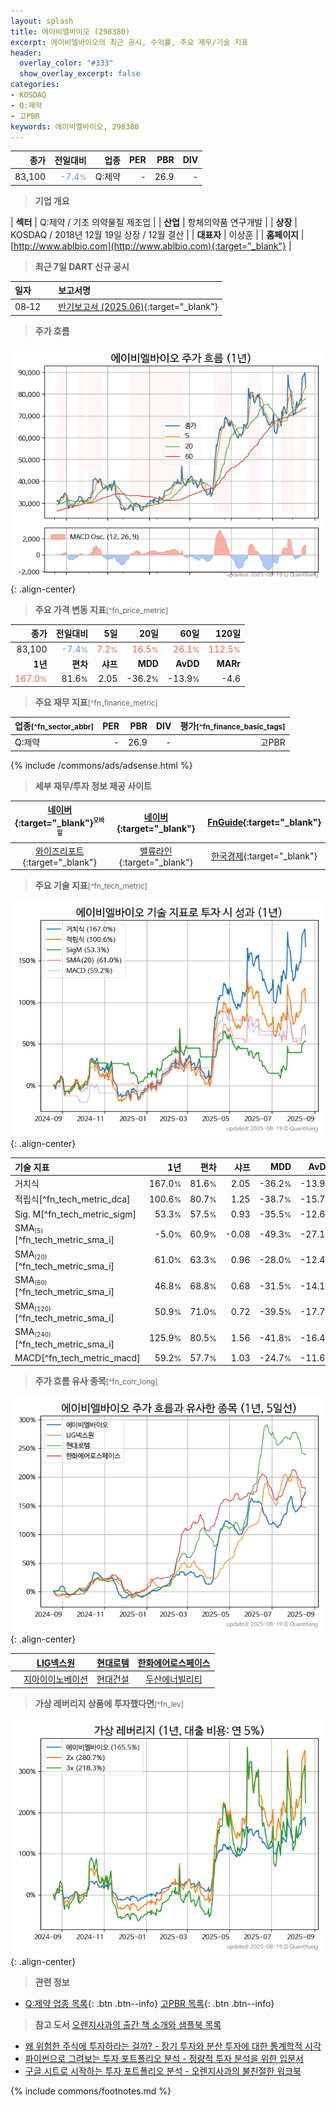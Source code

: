 ```yaml
---
layout: splash
title: 에이비엘바이오 (298380)
excerpt: 에이비엘바이오의 최근 공시, 수익률, 주요 재무/기술 지표
header:
  overlay_color: "#333"
  show_overlay_excerpt: false
categories:
- KOSDAQ
- Q:제약
- 고PBR
keywords: 에이비엘바이오, 298380
---
```


| **종가** | **전일대비** | **업종** | **PER** | **PBR** | **DIV** |
| -------: | -----------: | -------: | ------: | ------: | ------: |
| 83,100 | <span style="color: cornflowerblue">-7.4<small>%</small></span> | Q:제약 | - | 26.9 | - |

<!-- more -->


> **기업 개요**<a id="company"></a>

| <span style="white-space:nowrap;">**섹터**</span> | Q:제약 / 기초 의약물질 제조업 |
| <span style="white-space:nowrap;">**산업**</span> | 항체의약품 연구개발 |
| <span style="white-space:nowrap;">**상장**</span> | KOSDAQ / 2018년 12월 19일 상장 / 12월 결산 |
| <span style="white-space:nowrap;">**대표자**</span> | 이상훈 |
| <span style="white-space:nowrap;">**홈페이지**</span> | [http://www.ablbio.com](http://www.ablbio.com){:target="_blank"} |


> **최근 7일 DART 신규 공시**<a id="dart"></a>

| **일자** |      | **보고서명** |
| :------- | :--- | :----------- |
| 08&#x2011;12 | | [반기보고서 (2025.06)](https://dart.fss.or.kr/dsaf001/main.do?rcpNo=20250812000653){:target="_blank"} |


> **주가 흐름**<a id="price"></a>

![298380](/stock/images/298380.png){: .align-center}


> **주요 가격 변동 지표**<small>[^fn_price_metric]</small>

| **종가** | **전일대비** | **5일** | **20일** | **60일** | **120일** |
| -------: | -----------: | ------: | -------: | -------: | --------: |
| 83,100 | <span style="color: cornflowerblue">-7.4<small>%</small></span> | <span style="color: tomato">7.2<small>%</small></span> | <span style="color: tomato">16.5<small>%</small></span> | <span style="color: tomato">26.1<small>%</small></span> | <span style="color: tomato">112.5<small>%</small></span> |
| **1년** | **편차** | **샤프** | **MDD** | **AvDD** | **MARr** |
| <span style="color: tomato">167.0<small>%</small></span> | 81.6<small>%</small> | 2.05 | -36.2<small>%</small> | -13.9<small>%</small> | -4.6 |


> **주요 재무 지표**<small>[^fn_finance_metric]</small>

| **업종**<small>[^fn_sector_abbr]</small> | **PER** | **PBR** | **DIV** | **평가**<small>[^fn_finance_basic_tags]</small> |
| :--------------------------------------- | ------: | ------: | ------: | ----------------------------------------------: |
| Q:제약 | - | 26.9 | - | 고PBR |



{% include /commons/ads/adsense.html %}

> **세부 재무/투자 정보 제공 사이트**

| [네이버](https://m.stock.naver.com/domestic/stock/298380/finance/summary){:target="_blank"}<sup><small>모바일</small></sup> | [네이버](https://finance.naver.com/item/coinfo.naver?code=298380){:target="_blank"} | [FnGuide](https://comp.fnguide.com/SVO2/ASP/SVD_Invest.asp?gicode=A298380&MenuYn=Y){:target="_blank"} |
| :---: | :---: | :---: |
| [와이즈리포트](https://comp.wisereport.co.kr/company/c1040001.aspx?cmp_cd=298380){:target="_blank"} | [밸류라인](https://www.valueline.co.kr/finance/summary/298380){:target="_blank"} | [한국경제](https://markets.hankyung.com/stock/298380/financial-summary){:target="_blank"} |


> **주요 기술 지표**<small>[^fn_tech_metric]</small>


![298380](/stock/images/298380_tech.png){: .align-center}

| **기술 지표** | **1년** | **편차** | **샤프** | **MDD** | **AvDD** |
| :------------ | ------: | -----------: | -------: | ------: | -------: |
| 거치식 | 167.0<small>%</small> | 81.6<small>%</small> | 2.05 | -36.2<small>%</small> | -13.9<small>%</small> |
| 적립식[^fn_tech_metric_dca] | 100.6<small>%</small> | 80.7<small>%</small> | 1.25 | -38.7<small>%</small> | -15.7<small>%</small> |
| Sig. M[^fn_tech_metric_sigm] | 53.3<small>%</small> | 57.5<small>%</small> | 0.93 | -35.5<small>%</small> | -12.6<small>%</small> |
| SMA<small><sub>(5)</sub></small>[^fn_tech_metric_sma_i] | -5.0<small>%</small> | 60.9<small>%</small> | -0.08 | -49.3<small>%</small> | -27.1<small>%</small> |
| SMA<small><sub>(20)</sub></small>[^fn_tech_metric_sma_i] | 61.0<small>%</small> | 63.3<small>%</small> | 0.96 | -28.0<small>%</small> | -12.4<small>%</small> |
| SMA<small><sub>(60)</sub></small>[^fn_tech_metric_sma_i] | 46.8<small>%</small> | 68.8<small>%</small> | 0.68 | -31.5<small>%</small> | -14.1<small>%</small> |
| SMA<small><sub>(120)</sub></small>[^fn_tech_metric_sma_i] | 50.9<small>%</small> | 71.0<small>%</small> | 0.72 | -39.5<small>%</small> | -17.7<small>%</small> |
| SMA<small><sub>(240)</sub></small>[^fn_tech_metric_sma_i] | 125.9<small>%</small> | 80.5<small>%</small> | 1.56 | -41.8<small>%</small> | -16.4<small>%</small> |
| MACD[^fn_tech_metric_macd] | 59.2<small>%</small> | 57.7<small>%</small> | 1.03 | -24.7<small>%</small> | -11.6<small>%</small> |


> **주가 흐름 유사 종목**<a id="corr"></a><small>[^fn_corr_long]</small>

![298380](/stock/images/298380_corr.png){: .align-center}

|       | [LIG넥스원](/079550/) | [현대로템](/064350/) | [한화에어로스페이스](/012450/) |
| :---: | :------------------------------------: | :------------------------------------: | :------------------------------------: |
|       | [지아이이노베이션](/358570/) | [현대건설](/000720/) | [두산에너빌리티](/034020/) |


> **가상 레버리지 상품에 투자했다면**<a id="2x"></a><small>[^fn_lev]</small>

![298380](/stock/images/298380_2x.png){: .align-center}


> **관련 정보**

- [Q:제약 업종 목록](/stats/sector/kosdaq_업종_제약_종목/){: .btn .btn--info} [고PBR 목록](/fn/fn_high_pbr/){: .btn .btn--info}

> **참고 도서** [오렌지사과의 출간 책 소개와 샘플북 목록](https://kongdori.tistory.com/691)

- [왜 위험한 주식에 투자하라는 걸까? - 장기 투자와 분산 투자에 대한 통계학적 시각](https://kongdori.tistory.com/421)
- [파이썬으로 그려보는 투자 포트폴리오 분석  - 정량적 투자 분석을 위한 입문서](https://kongdori.tistory.com/643)
- [구글 시트로 시작하는 투자 포트폴리오 분석 - 오렌지사과의 불친절한 워크북](https://kongdori.tistory.com/449)


{% include commons/footnotes.md %}